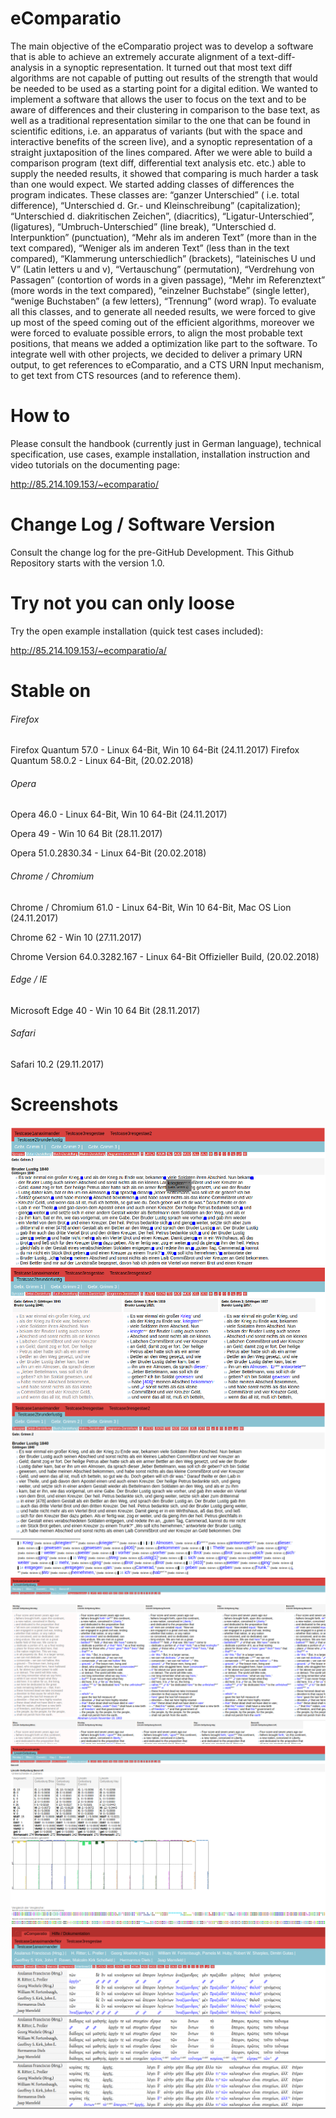 # eComparatio
The main objective of the eComparatio project was to develop a software that is able to achieve an extremely accurate alignment of a text-diff-analysis in a synoptic representation. It turned out that most text diff algorithms are not capable of putting out results of the strength that would be needed to be used as a starting point for a digital edition. We wanted to implement a software that allows the user to focus on the text and to be aware of differences and their clustering in comparison to the base text, as well as a traditional representation similar to the one that can be found in scientific editions, i.e. an apparatus of variants (but with the space and interactive benefits of the screen live), and a synoptic representation of a straight juxtaposition of the lines compared. After we were able to build a comparison program (text diff, differential text analysis etc. etc.) able to supply the needed results, it showed that comparing is much harder a task than one would expect. We started adding classes of differences the program indicates. These classes are: “ganzer Unterschied” ( i.e. total difference), “Unterschied d. Gr.- und Kleinschreibung” (capitalization); “Unterschied d. diakritischen Zeichen”, (diacritics), “Ligatur-Unterschied”, (ligatures), “Umbruch-Unterschied” (line break), “Unterschied d. Interpunktion” (punctuation), “Mehr als im anderen Text” (more than in the text compared), “Weniger als im anderen Text” (less than in the text compared), “Klammerung unterschiedlich” (brackets), “lateinisches U und V” (Latin letters u and v), “Vertauschung” (permutation), “Verdrehung von Passagen” (contortion of words in a given passage), “Mehr im Referenztext” (more words in the text compared), “einzelner Buchstabe” (single letter), “wenige Buchstaben” (a few letters), “Trennung” (word wrap). To evaluate all this classes, and to generate all needed results, we were forced to give up most of the speed coming out of the efficient algorithms, moreover we were forced to evaluate possible errors, to align the most probable text positions, that means we added a optimization like part to the software. To integrate well with other projects, we decided to deliver a primary URN output, to get references to eComparatio, and a CTS URN Input mechanism, to get text from CTS resources (and to reference them).

# How to
Please consult the handbook (currently just in German language), technical specification, use cases, example installation, installation instruction and video tutorials on the documenting page:

http://85.214.109.153/~ecomparatio/

# Change Log / Software Version
Consult the change log for the pre-GitHub Development. This Github Repository starts with the version 1.0.

# Try not you can only loose
Try the open example installation (quick test cases included):

http://85.214.109.153/~ecomparatio/a/

# Stable on 

###### Firefox 

Firefox Quantum 57.0 - Linux 64-Bit, Win 10 64-Bit (24.11.2017)
Firefox Quantum 58.0.2 - Linux 64-Bit, (20.02.2018)

###### Opera

Opera 46.0 - Linux 64-Bit, Win 10 64-Bit (24.11.2017)

Opera 49 - Win 10 64 Bit (28.11.2017)

Opera 51.0.2830.34 - Linux 64-Bit (20.02.2018)

###### Chrome / Chromium

Chrome / Chromium 61.0 - Linux 64-Bit, Win 10 64-Bit, Mac OS Lion (24.11.2017)

Chrome 62 - Win 10 (27.11.2017)

Chrome Version 64.0.3282.167  - Linux 64-Bit Offizieller Build, (20.02.2018)

###### Edge / IE

Microsoft Edge 40 - Win 10 64 Bit (28.11.2017)

###### Safari

Safari 10.2 (29.11.2017)

# Screenshots
![ScreenShot](screen1.png)
![ScreenShot](screen2.png)
![ScreenShot](screen3.png)
![ScreenShot](screen4.png)
![ScreenShot](screen5.png)
![ScreenShot](screen6.png)





